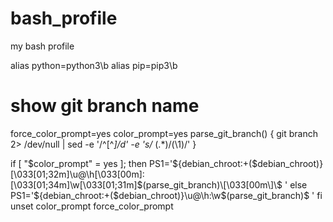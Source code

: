 # bash_profile 
my bash profile 


alias python=python3\b
alias pip=pip3\b


# show git branch name 
force_color_prompt=yes 
color_prompt=yes 
parse_git_branch() { 
    git branch 2> /dev/null | sed -e '/^[^*]/d' -e 's/* \(.*\)/(\1)/' 
} 

if [ "$color_prompt" = yes ]; then 
    PS1='${debian_chroot:+($debian_chroot)}\[\033[01;32m\]\u@\h\[\033[00m\]:\[\033[01;34m\]\w\[\033[01;31m\]$(parse_git_branch)\[\033[00m\]\$ ' 
else 
    PS1='${debian_chroot:+($debian_chroot)}\u@\h:\w$(parse_git_branch)\$ ' 
fi 
unset color_prompt force_color_prompt 


